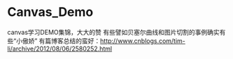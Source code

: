 # Canvas_Demo
canvas学习DEMO集锦，大大的赞
有些譬如贝塞尔曲线和图片切割的事例确实有些“小傲娇”
有篇博客总结的蛮好：http://www.cnblogs.com/tim-li/archive/2012/08/06/2580252.html

